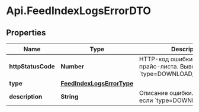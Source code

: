 # Api.FeedIndexLogsErrorDTO

## Properties

Name | Type | Description | Notes
------------ | ------------- | ------------- | -------------
**httpStatusCode** | **Number** | HTTP-код ошибки индексации прайс-листа.  Выводится, если &#x60;type&#x3D;DOWNLOAD_HTTP_ERROR&#x60;.  | [optional] 
**type** | [**FeedIndexLogsErrorType**](FeedIndexLogsErrorType.md) |  | [optional] 
**description** | **String** | Описание ошибки.  Выводится, если &#x60;type&#x3D;DOWNLOAD_ERROR&#x60;.  | [optional] 


